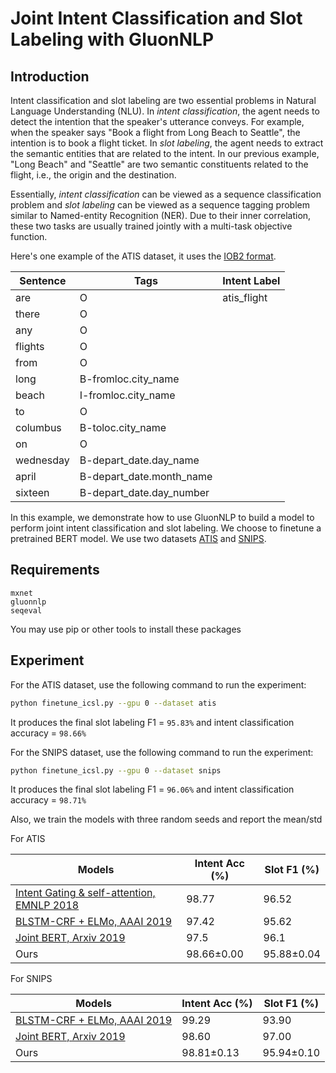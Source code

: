 
# Joint Intent Classification and Slot Labeling with GluonNLP


## Introduction
Intent classification and slot labeling are two essential problems in Natural Language Understanding (NLU). In _intent classification_, the agent needs to detect the intention that the speaker's utterance conveys. For example, when the speaker says "Book a flight from Long Beach to Seattle", the intention is to book a flight ticket. In _slot labeling_, the agent needs to extract the semantic entities that are related to the intent. In our previous example, "Long Beach" and "Seattle" are two semantic constituents related to the flight, i.e., the origin and the destination.

Essentially, _intent classification_ can be viewed as a sequence classification problem and _slot labeling_ can be viewed as a sequence tagging problem similar to Named-entity Recognition (NER). Due to their inner correlation, these two tasks are usually trained jointly with a multi-task objective function.  

Here's one example of the ATIS dataset, it uses the [IOB2 format](https://en.wikipedia.org/wiki/Inside%E2%80%93outside%E2%80%93beginning_(tagging)).

| Sentence  | Tags | Intent Label |
| --------- | ---- | ------------ |
|    are    | O    |    atis_flight |
| there     | O    |  |
| any       | O    |  |
| flights   | O    |  |
| from      | O    |  |
| long      | B-fromloc.city_name |  |
| beach     | I-fromloc.city_name |  |
| to        | O                   |  |
| columbus  | B-toloc.city_name   |  |
| on        | O                   |  |
| wednesday | B-depart_date.day_name    |  |
| april     | B-depart_date.month_name  |  |
| sixteen   | B-depart_date.day_number  |  |



In this example, we demonstrate how to use GluonNLP to build a model to perform joint intent classification and slot labeling. We choose to finetune a pretrained BERT model.  We use two datasets [ATIS](https://github.com/yvchen/JointSLU) and [SNIPS](https://github.com/snipsco/nlu-benchmark/tree/master/2017-06-custom-intent-engines).
 
## Requirements

```
mxnet
gluonnlp
seqeval
```

You may use pip or other tools to install these packages

## Experiment
For the ATIS dataset, use the following command to run the experiment:
```bash
python finetune_icsl.py --gpu 0 --dataset atis
```

It produces the final slot labeling F1 = `95.83%` and intent classification accuracy = `98.66%`

For the SNIPS dataset, use the following command to run the experiment:
```bash
python finetune_icsl.py --gpu 0 --dataset snips
```
It produces the final slot labeling F1 = `96.06%` and intent classification accuracy = `98.71%`

Also, we train the models with three random seeds and report the mean/std

For ATIS

| Models | Intent Acc (%) | Slot F1 (%) |
| ------ | ------------------------ | ----------- |
| [Intent Gating & self-attention, EMNLP 2018](https://www.aclweb.org/anthology/D18-1417) | 98.77 | 96.52 |
| [BLSTM-CRF + ELMo, AAAI 2019](https://arxiv.org/abs/1811.05370) | 97.42 | 95.62 |
| [Joint BERT, Arxiv 2019](https://arxiv.org/pdf/1902.10909.pdf) |  97.5 | 96.1 |
| Ours | 98.66±0.00  | 95.88±0.04 |

For SNIPS

| Models | Intent Acc (%) | Slot F1 (%) |
| ------ | ------------------------ | ----------- |
| [BLSTM-CRF + ELMo, AAAI 2019](https://arxiv.org/abs/1811.05370) | 99.29 | 93.90 |
| [Joint BERT, Arxiv 2019](https://arxiv.org/pdf/1902.10909.pdf) | 98.60 | 97.00 |
| Ours | 98.81±0.13 | 95.94±0.10 |
